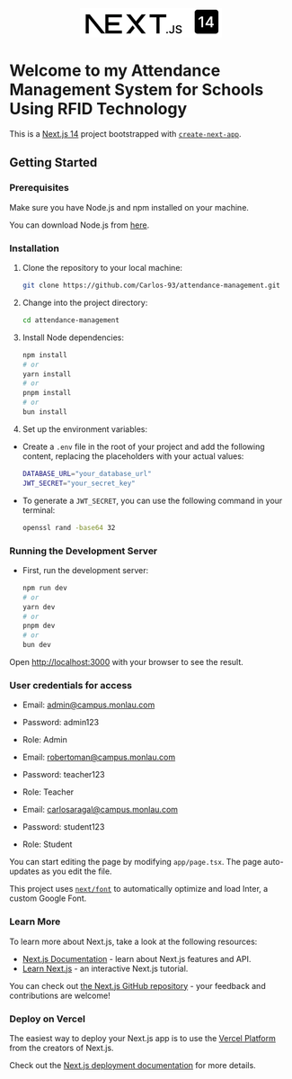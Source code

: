 <p align="center"><img src="https://github.com/Carlos-93/attendance-management/blob/master/public/next-14.png" alt="Next Logo" title="Next.js Logo" width="50%"></p>

# Welcome to my Attendance Management System for Schools Using RFID Technology

This is a [Next.js 14](https://nextjs.org/) project bootstrapped with [`create-next-app`](https://github.com/vercel/next.js/tree/canary/packages/create-next-app).

## Getting Started

### Prerequisites

Make sure you have Node.js and npm installed on your machine. 

You can download Node.js from [here](https://nodejs.org/).

### Installation

1. Clone the repository to your local machine:
    ```bash
    git clone https://github.com/Carlos-93/attendance-management.git
    ```
2. Change into the project directory:
    ```bash
    cd attendance-management
    ```
3. Install Node dependencies:
    ```bash
    npm install
    # or
    yarn install
    # or
    pnpm install
    # or
    bun install
    ```

4. Set up the environment variables:

- Create a `.env` file in the root of your project and add the following content, replacing the placeholders with your actual values:
    ```bash
    DATABASE_URL="your_database_url"
    JWT_SECRET="your_secret_key"
    ```

- To generate a `JWT_SECRET`, you can use the following command in your terminal:
    ```bash
    openssl rand -base64 32
    ```

### Running the Development Server

- First, run the development server:
    ```bash
    npm run dev
    # or
    yarn dev
    # or
    pnpm dev
    # or
    bun dev
    ```

Open [http://localhost:3000](http://localhost:3000) with your browser to see the result.

### User credentials for access

- Email: admin@campus.monlau.com
- Password: admin123
- Role: Admin

- Email: robertoman@campus.monlau.com
- Password: teacher123
- Role: Teacher

- Email: carlosaragal@campus.monlau.com
- Password: student123
- Role: Student

You can start editing the page by modifying `app/page.tsx`. The page auto-updates as you edit the file.

This project uses [`next/font`](https://nextjs.org/docs/basic-features/font-optimization) to automatically optimize and load Inter, a custom Google Font.

### Learn More

To learn more about Next.js, take a look at the following resources:

- [Next.js Documentation](https://nextjs.org/docs) - learn about Next.js features and API.
- [Learn Next.js](https://nextjs.org/learn) - an interactive Next.js tutorial.

You can check out [the Next.js GitHub repository](https://github.com/vercel/next.js/) - your feedback and contributions are welcome!

### Deploy on Vercel

The easiest way to deploy your Next.js app is to use the [Vercel Platform](https://vercel.com/new?utm_medium=default-template&filter=next.js&utm_source=create-next-app&utm_campaign=create-next-app-readme) from the creators of Next.js.

Check out the [Next.js deployment documentation](https://nextjs.org/docs/deployment) for more details.
